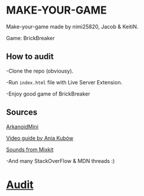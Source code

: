 # MAKE-YOUR-GAME

Make-your-game made by nimi25820, Jacob & KeitiN.

Game: BrickBreaker

## How to audit

-Clone the repo (obviousy).

-Run `index.html` file with Live Server Extension.

-Enjoy good game of BrickBreaker

## Sources

[ArkanoidMini](https://github.com/newnightcoder/arkanoid-mini/tree/gh-pages/img)

[Video guide by Ania Kubów](https://www.youtube.com/watch?v=3KWEud12Pxo&ab_channel=CodewithAniaKub%C3%B3w)

[Sounds from Mixkit](https://mixkit.co/free-sound-effects/game/)

-And many StackOverFlow & MDN threads :)

# [Audit](https://github.com/01-edu/public/tree/master/subjects/make-your-game/audit#does-the-program-reuses-memory-to-avoid-jank)